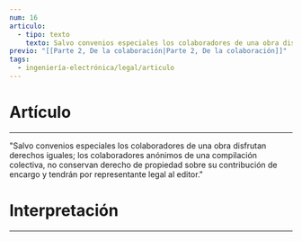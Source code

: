 ```yaml
---
num: 16
articulo:
  - tipo: texto
    texto: Salvo convenios especiales los colaboradores de una obra disfrutan derechos iguales; los colaboradores anónimos de una compilación colectiva, no conservan derecho de propiedad sobre su contribución de encargo y tendrán por representante legal al editor.
previo: "[[Parte 2, De la colaboración|Parte 2, De la colaboración]]"
tags:
  - ingeniería-electrónica/legal/articulo
---
```

# Artículo
---
"Salvo convenios especiales los colaboradores de una obra disfrutan derechos iguales; los colaboradores anónimos de una compilación colectiva, no conservan derecho de propiedad sobre su contribución de encargo y tendrán por representante legal al editor."

# Interpretación
---
